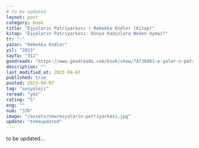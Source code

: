 ```yaml
---
# to be updated
layout: post
category: book
title: "Eşyaların Patriyarkası | Rebekka Endler (Kitap)"
kitap: "Eşyaların Patriyarkası: Dünya Kadınlara Neden Uymaz?"
tr: "-"
yazar: "Rebekka Endler"
yil: "2023"
sayfa: "312"
goodreads: "https://www.goodreads.com/book/show/74736061-e-yalar-n-patriyarkas"
description: ""
last_modified_at: 2023-09-07
published: true
posted: 2023-09-07
tag: "sosyoloji"
reread: "yes"
rating: "5"
eng: ""
num: "376"
image: "/assets/new/esyalarin-petriyarkasi.jpg"
update: "tobeupdated"
---
```


to be updated...
